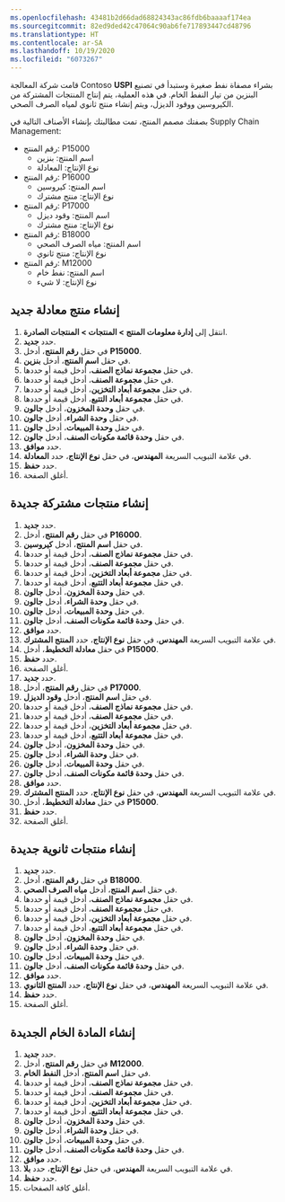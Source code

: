 ```yaml
---
ms.openlocfilehash: 43481b2d66dad68824343ac86fdb6baaaaf174ea
ms.sourcegitcommit: 82ed9ded42c47064c90ab6fe717893447cd48796
ms.translationtype: HT
ms.contentlocale: ar-SA
ms.lasthandoff: 10/19/2020
ms.locfileid: "6073267"
---
```

قامت شركة المعالجة Contoso **USPI** بشراء مصفاة نفط صغيرة وستبدأ في تصنيع البنزين من تيار النفط الخام. في هذه العملية، يتم إنتاج المنتجات المشتركة من الكيروسين ووقود الديزل، ويتم إنشاء منتج ثانوي لمياه الصرف الصحي. 

بصفتك مصمم المنتج، تمت مطالبتك بإنشاء الأصناف التالية في Supply Chain Management:

-   رقم المنتج: P15000
    -   اسم المنتج: بنزين
    -   نوع الإنتاج: المعادلة
-   رقم المنتج: P16000
    -   اسم المنتج: كيروسين
    -   نوع الإنتاج: منتج مشترك
-   رقم المنتج: P17000
    -   اسم المنتج: وقود ديزل
    -   نوع الإنتاج: منتج مشترك
-   رقم المنتج: B18000
    -   اسم المنتج: مياه الصرف الصحي
    -   نوع الإنتاج: منتج ثانوي
-   رقم المنتج: M12000
    -   اسم المنتج: نفط خام
    -   نوع الإنتاج: لا شيء

## <a name="create-a-new-formula-product"></a>إنشاء منتج معادلة جديد

1.  انتقل إلى **إدارة معلومات المنتج > المنتجات > المنتجات الصادرة**.
2.  حدد **جديد**.
3.  في حقل **رقم المنتج**، أدخل **P15000**.
4.  في حقل **اسم المنتج**، أدخل **بنزين**.
5.  في حقل **مجموعة نماذج الصنف**، أدخل قيمة أو حددها.
6.  في حقل **مجموعة الصنف**، أدخل قيمة أو حددها.
7.  في حقل **مجموعة أبعاد التخزين**، أدخل قيمة أو حددها.
8.  في حقل **مجموعة أبعاد التتبع**، أدخل قيمة أو حددها.
9.  في حقل **وحدة المخزون**، أدخل **جالون**.
10. في حقل **وحدة الشراء**، أدخل **جالون**.
11. في حقل **وحدة المبيعات**، أدخل **جالون**.
12. في حقل **وحدة قائمة مكونات الصنف**، أدخل **جالون**.
13. حدد **موافق**.
14. في علامة التبويب السريعة **المهندس**، في حقل **نوع الإنتاج**، حدد **المعادلة**.
15. حدد **حفظ**.
16. أغلق الصفحة.


##  <a name="create-the-new-coproducts"></a>إنشاء منتجات مشتركة جديدة

1. حدد **جديد**.
18. في حقل **رقم المنتج**، أدخل **P16000**.
19. في حقل **اسم المنتج**، أدخل **كيروسين**.
20. في حقل **مجموعة نماذج الصنف**، أدخل قيمة أو حددها.
21. في حقل **مجموعة الصنف**، أدخل قيمة أو حددها.
22. في حقل **مجموعة أبعاد التخزين**، أدخل قيمة أو حددها.
23. في حقل **مجموعة أبعاد التتبع**، أدخل قيمة أو حددها.
24. في حقل **وحدة المخزون**، أدخل **جالون**.
25. في حقل **وحدة الشراء**، أدخل **جالون**.
26. في حقل **وحدة المبيعات**، أدخل **جالون**.
27. في حقل **وحدة قائمة مكونات الصنف**، أدخل **جالون**.
28. حدد **موافق**.
29. في علامة التبويب السريعة **المهندس**، في حقل **نوع الإنتاج**، حدد **المنتج المشترك**.
30. في حقل **معادلة التخطيط**، أدخل **P15000**.
31. حدد **حفظ**.
32. أغلق الصفحة.
33. حدد **جديد**.
34. في حقل **رقم المنتج**، أدخل **P17000**.
35. في حقل **اسم المنتج**، أدخل **وقود الديزل**.
36. في حقل **مجموعة نماذج الصنف**، أدخل قيمة أو حددها.
37. في حقل **مجموعة الصنف**، أدخل قيمة أو حددها.
38. في حقل **مجموعة أبعاد التخزين**، أدخل قيمة أو حددها.
39. في حقل **مجموعة أبعاد التتبع**، أدخل قيمة أو حددها.
40. في حقل **وحدة المخزون**، أدخل **جالون**.
41. في حقل **وحدة الشراء**، أدخل **جالون**.
42. في حقل **وحدة المبيعات**، أدخل **جالون**.
43. في حقل **وحدة قائمة مكونات الصنف**، أدخل **جالون**.
44. حدد **موافق**.
45. في علامة التبويب السريعة **المهندس**، في حقل **نوع الإنتاج**، حدد **المنتج المشترك**.
46. في حقل **معادلة التخطيط**، أدخل **P15000**.
47. حدد **حفظ**.
48. أغلق الصفحة.


## <a name="create-the-new-by-products"></a>إنشاء منتجات ثانوية جديدة

1. حدد **جديد**.
50. في حقل **رقم المنتج**، أدخل **B18000**.
51. في حقل **اسم المنتج**، أدخل **مياه الصرف الصحي**.
52. في حقل **مجموعة نماذج الصنف**، أدخل قيمة أو حددها.
53. في حقل **مجموعة الصنف**، أدخل قيمة أو حددها.
54. في حقل **مجموعة أبعاد التخزين**، أدخل قيمة أو حددها.
55. في حقل **مجموعة أبعاد التتبع**، أدخل قيمة أو حددها.
56. في حقل **وحدة المخزون**، أدخل **جالون**.
57. في حقل **وحدة الشراء**، أدخل **جالون**.
58. في حقل **وحدة المبيعات**، أدخل **جالون**.
59. في حقل **وحدة قائمة مكونات الصنف**، أدخل **جالون**.
60. حدد **موافق**.
61. في علامة التبويب السريعة **المهندس**، في حقل **نوع الإنتاج**، حدد **المنتج الثانوي**.
62. حدد **حفظ**.
63. أغلق الصفحة.


## <a name="create-the-new-raw-material"></a>إنشاء المادة الخام الجديدة

1. حدد **جديد**.
65. في حقل **رقم المنتج**، أدخل **M12000**.
66. في حقل **اسم المنتج**، أدخل **النفط الخام**.
67. في حقل **مجموعة نماذج الصنف**، أدخل قيمة أو حددها.
68. في حقل **مجموعة الصنف**، أدخل قيمة أو حددها.
69. في حقل **مجموعة أبعاد التخزين**، أدخل قيمة أو حددها.
70. في حقل **مجموعة أبعاد التتبع**، أدخل قيمة أو حددها.
71. في حقل **وحدة المخزون**، أدخل **جالون**.
72. في حقل **وحدة الشراء**، أدخل **جالون**.
73. في حقل **وحدة المبيعات**، أدخل **جالون**.
74. في حقل **وحدة قائمة مكونات الصنف**، أدخل **جالون**.
75. حدد **موافق**.
76. في علامة التبويب السريعة **المهندس**، في حقل **نوع الإنتاج**، حدد **بلا**.
77. حدد **حفظ**.
78. أغلق كافة الصفحات.
